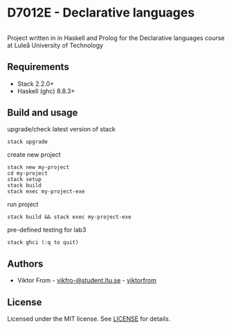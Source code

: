 # D7012E - Declarative languages
###### 
Project written in in Haskell and Prolog for the Declarative languages course at Luleå University of Technology

## Requirements
* Stack 2.2.0+
* Haskell (ghc) 8.8.3+ 

## Build and usage
upgrade/check latest version of stack
```
stack upgrade
```

create new project 
```
stack new my-project
cd my-project
stack setup
stack build
stack exec my-project-exe
```

run project 
```
stack build && stack exec my-project-exe
```

pre-defined testing for lab3 
```
stack ghci (:q to quit)
```

## Authors
* Viktor From - vikfro-@student.ltu.se - [viktorfrom](https://github.com/viktorfrom)

## License
Licensed under the MIT license. See [LICENSE](LICENSE) for details.
